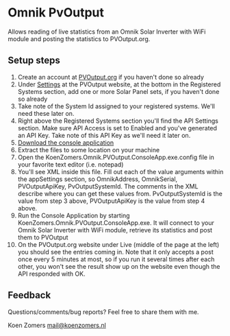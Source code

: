 # Omnik PvOutput

Allows reading of live statistics from an Omnik Solar Inverter with WiFi module and posting the statistics to PVOutput.org.

## Setup steps

1. Create an account at [PVOutput.org](http://www.pvoutput.org) if you haven't done so already
2. Under [Settings](http://pvoutput.org/account.jsp) at the PVOutput website, at the bottom in the Registered Systems section, add one or more Solar Panel sets, if you haven't done so already
3. Take note of the System Id assigned to your registered systems. We'll need these later on.
4. Right above the Registered Systems section you'll find the API Settings section. Make sure API Access is set to Enabled and you've generated an API Key. Take note of this API Key as we'll need it later on.
5. [Download the console application](https://github.com/KoenZomers/OmnikPvOutput/raw/master/KoenZomers.Omnik.PVOutput.zip)
6. Extract the files to some location on your machine
7. Open the KoenZomers.Omnik.PVOutput.ConsoleApp.exe.config file in your favorite text editor (i.e. notepad)
8. You'll see XML inside this file. Fill out each of the value arguments within the appSettings section, so OmnikAddress, OmnikSerial, PVOutputApiKey, PvOutputSystemId. The comments in the XML describe where you can get these values from. PvOutputSystemId is the value from step 3 above, PVOutputApiKey is the value from step 4 above.
9. Run the Console Application by starting KoenZomers.Omnik.PVOutput.ConsoleApp.exe. It will connect to your Omnik Solar Inverter with WiFi module, retrieve its statistics and post them to PVOutput
10. On the PVOutput.org website under Live (middle of the page at the left) you should see the entries coming in. Note that it only accepts a post once every 5 minutes at most, so if you run it several times after each other, you won't see the result show up on the website even though the API responded with OK.

## Feedback

Questions/comments/bug reports? Feel free to share them with me.

Koen Zomers
mail@koenzomers.nl
